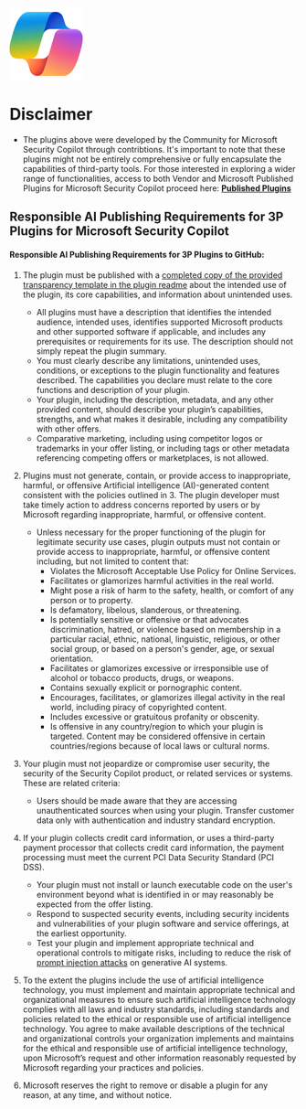 ![Security Copilot Overview](https://github.com/Azure/Copilot-For-Security/blob/main/Images/ic_fluent_copilot_64_64%402x.png)

# Disclaimer
- The plugins  above were developed by the Community for Microsoft Security Copilot through contribtions. It's important to note that these plugins might not be entirely comprehensive or fully encapsulate the capabilities of third-party tools. For those interested in exploring a wider range of functionalities, access to both Vendor and Microsoft Published Plugins for Microsoft Security Copilot proceed here: [**Published Plugins**](https://github.com/Azure/Copilot-For-Security/tree/main/Plugins/Published%20Plugins)

## Responsible AI Publishing Requirements for 3P Plugins for Microsoft Security Copilot 

#### Responsible AI Publishing Requirements for 3P Plugins to GitHub:

1. The plugin must be published with a [completed copy of the provided transparency template in the plugin readme](https://github.com/microsoft/copilot-for-security/blob/main/3P_Plugin_Upload/MSFT_Upload_Template/readme.md) about the intended use of the plugin, its core capabilities, and information about unintended uses.  
    * All plugins must have a description that identifies the intended audience, intended uses, identifies supported Microsoft products and other supported software if applicable, and includes any prerequisites or requirements for its use. The description should not simply repeat the plugin summary. 
    * You must clearly describe any limitations, unintended uses, conditions, or exceptions to the plugin functionality and features described. The capabilities you declare must relate to the core functions and description of your plugin. 
    * Your plugin, including the description, metadata, and any other provided content, should describe your plugin’s capabilities, strengths, and what makes it desirable, including any compatibility with other offers. 
    * Comparative marketing, including using competitor logos or trademarks in your offer listing, or including tags or other metadata referencing competing offers or marketplaces, is not allowed. 

2. Plugins must not generate, contain, or provide access to inappropriate, harmful, or offensive Artificial intelligence (AI)-generated content consistent with the policies outlined in 3. The plugin developer must take timely action to address concerns reported by users or by Microsoft regarding inappropriate, harmful, or offensive content. 
    * Unless necessary for the proper functioning of the plugin for legitimate security use cases, plugin outputs must not contain or provide access to inappropriate, harmful, or offensive content including, but not limited to content that: 
        * Violates the Microsoft Acceptable Use Policy for Online Services. 
        * Facilitates or glamorizes harmful activities in the real world. 
        * Might pose a risk of harm to the safety, health, or comfort of any person or to property. 
        * Is defamatory, libelous, slanderous, or threatening. 
        * Is potentially sensitive or offensive or that advocates discrimination, hatred, or violence based on membership in a particular racial, ethnic, national, linguistic, religious, or other social group, or based on a person's gender, age, or sexual orientation. 
        * Facilitates or glamorizes excessive or irresponsible use of alcohol or tobacco products, drugs, or weapons. 
        * Contains sexually explicit or pornographic content. 
        * Encourages, facilitates, or glamorizes illegal activity in the real world, including piracy of copyrighted content. 
        * Includes excessive or gratuitous profanity or obscenity. 
        * Is offensive in any country/region to which your plugin is targeted. Content may be considered offensive in certain countries/regions because of local laws or cultural norms. 

3. Your plugin must not jeopardize or compromise user security, the security of the Security Copilot product, or related services or systems. These are related criteria: 
    * Users should be made aware that they are accessing unauthenticated sources when using your plugin. Transfer customer data only with authentication and industry standard encryption. 

4. If your plugin collects credit card information, or uses a third-party payment processor that collects credit card information, the payment processing must meet the current PCI Data Security Standard (PCI DSS). 
    * Your plugin must not install or launch executable code on the user's environment beyond what is identified in or may reasonably be expected from the offer listing. 
    * Respond to suspected security events, including security incidents and vulnerabilities of your plugin software and service offerings, at the earliest opportunity. 
    * Test your plugin and implement appropriate technical and operational controls to mitigate risks, including to reduce the risk of [prompt injection attacks](https://learn.microsoft.com/en-us/ai-builder/azure-openai-human-review#prompt-injection-attacks) on generative AI systems.  

5. To the extent the plugins include the use of artificial intelligence technology, you must implement and maintain appropriate technical and organizational measures to ensure such artificial intelligence technology complies with all laws and industry standards, including standards and policies related to the ethical or responsible use of artificial intelligence technology. You agree to make available descriptions of the technical and organizational controls your organization implements and maintains for the ethical and responsible use of artificial intelligence technology, upon Microsoft’s request and other information reasonably requested by Microsoft regarding your practices and policies. 

6. Microsoft reserves the right to remove or disable a plugin for any reason, at any time, and without notice.  
